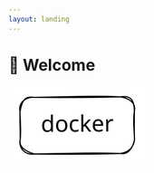 ```yaml
---
layout: landing
---
```


# 👋 Welcome

<img src=".gitbook/assets/file.excalidraw (1).svg" alt="" class="gitbook-drawing">
